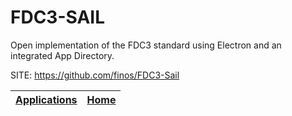 # FDC3-SAIL

 Open implementation of the FDC3 standard using Electron and an 
 integrated App Directory.

 SITE: https://github.com/finos/FDC3-Sail

 | [Applications](https://portable-linux-apps.github.io/apps.html) | [Home](https://portable-linux-apps.github.io)
 | --- | --- |

